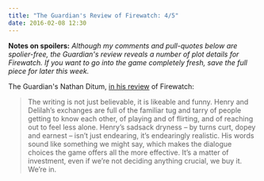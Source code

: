 ```yaml
---
title: "The Guardian's Review of Firewatch: 4/5"
date: 2016-02-08 12:30
---
```

**Notes on spoilers:** _Although my comments and pull-quotes below are spolier-free, the Guardian's review reveals a number of plot details for Firewatch. If you want to go into the game completely fresh, save the full piece for later this week._

The Guardian's Nathan Ditum, [in his review][guardian] of Firewatch: 


> The writing is not just believable, it is likeable and funny. Henry and Delilah’s exchanges are full of the familiar tug and tarry of people getting to know each other, of playing and of flirting, and of reaching out to feel less alone. Henry’s sadsack dryness – by turns curt, dopey and earnest – isn’t just endearing, it’s endearingly realistic. His words sound like something we might say, which makes the dialogue choices the game offers all the more effective. It’s a matter of investment, even if we’re not deciding anything crucial, we buy it. We’re in.

[guardian]: http://www.theguardian.com/technology/2016/feb/08/firewatch-review-first-person-simulation-adventure-game
